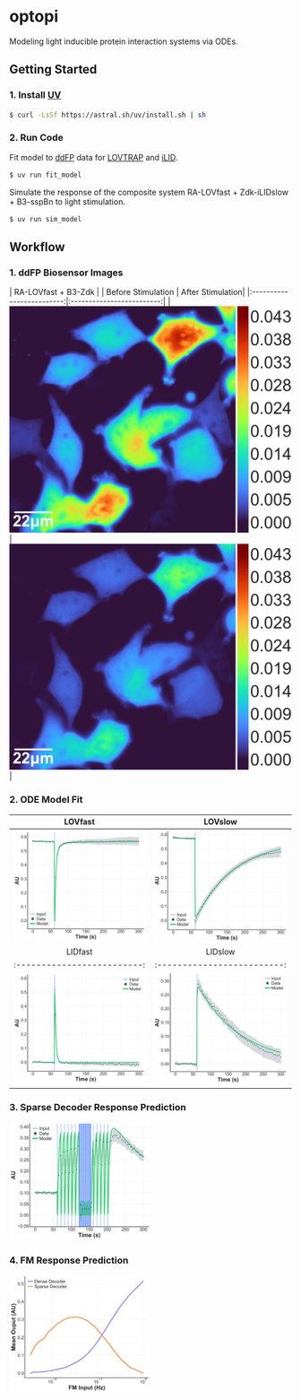 # optopi

Modeling light inducible protein interaction systems via ODEs.

## Getting Started

### 1. Install [UV](https://docs.astral.sh/uv/getting-started/installation/)

```bash
$ curl -LsSf https://astral.sh/uv/install.sh | sh
```

### 2. Run Code

Fit model to [ddFP](https://doi.org/10.1016/j.chembiol.2012.01.006) data for [LOVTRAP](https://doi.org/10.1038/nmeth.3926) and [iLID](https://doi.org/10.1073/pnas.1417910112).

```bash
$ uv run fit_model
```

Simulate the response of the composite system RA-LOVfast + Zdk-iLIDslow + B3-sspBn to light stimulation.

```bash
$ uv run sim_model
```

## Workflow

### 1. ddFP Biosensor Images

| RA-LOVfast + B3-Zdk |
| Before Stimulation | After Stimulation|
|:-------------------------:|:-------------------------:|
| ![](/example/data/LOV/I427V/60.1.png) | ![](/example/data/LOV/I427V/61.9.png) |

### 2. ODE Model Fit

|                     LOVfast                     |                     LOVslow                     |
| :---------------------------------------------: | :---------------------------------------------: |
| ![](/example/sim_model/LOV/I427V/model-fit.png) | ![](/example/sim_model/LOV/V416I/model-fit.png) |
|                     LIDfast                     |                     LIDslow                     |
|           :-------------------------:           |           :-------------------------:           |
| ![](/example/sim_model/LID/I427V/model-fit.png) | ![](/example/sim_model/LID/V416I/model-fit.png) |

### 3. Sparse Decoder Response Prediction

<p align="left">
    <img src="/example/sim_model/sparse_decoder/prediction.png" width="50%" />
</p>

### 4. FM Response Prediction

<p align="left">
    <img src="/example/sim_model/fm-response.png" width="50%" />
</p>

